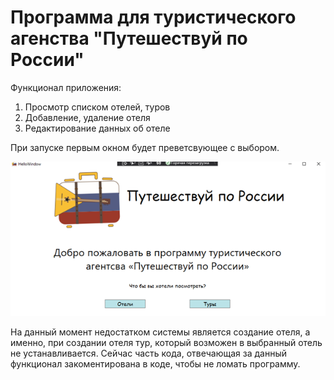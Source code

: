 # Программа для туристического агенства "Путешествуй по России"

Функционал приложения:
1. Просмотр списком отелей, туров
2. Добавление, удаление отеля
3. Редактирование данных об отеле

При запуске первым окном будет преветсвующее с выбором.

![HelloWindow](https://github.com/NAsty34/Session1TourDemo/blob/app/HelloWindow.png "Первое окно")

На данный момент недостатком системы является создание отеля, а именно, при создании отеля тур, который возможен в выбранный отель не устанавливается.
Сейчас часть кода, отвечающая за данный функционал закоментирована в коде, чтобы не ломать программу.